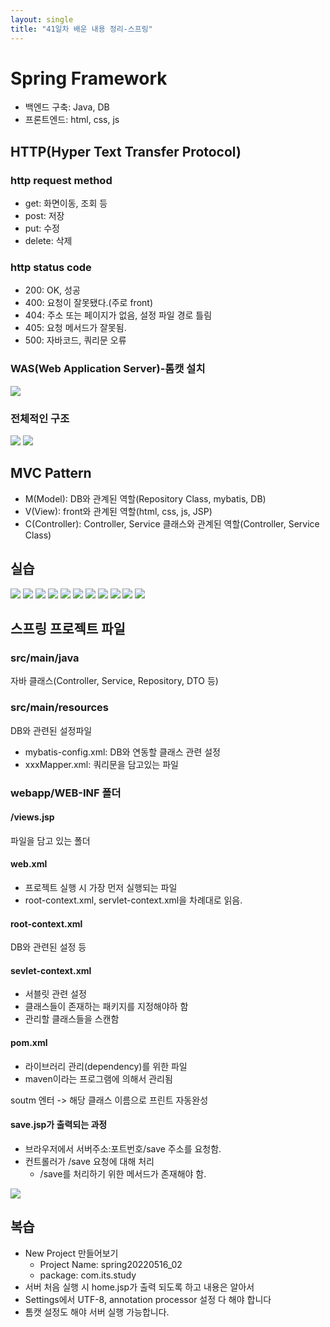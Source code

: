 ```yaml
---
layout: single
title: "41일차 배운 내용 정리-스프링"
---
```


# Spring Framework
- 백엔드 구축: Java, DB
- 프론트엔드: html, css, js

## HTTP(Hyper Text Transfer Protocol)
### http request method
- get: 화면이동, 조회 등
- post: 저장
- put: 수정
- delete: 삭제

### http status code
- 200: OK, 성공
- 400: 요청이 잘못됐다.(주로 front)
- 404: 주소 또는 페이지가 없음, 설정 파일 경로 틀림
- 405: 요청 메서드가 잘못됨.
- 500: 자바코드, 쿼리문 오류

### WAS(Web Application Server)-톰캣 설치
<img src="..\assets\images\2022-05-16-0901.svg">

### 전체적인 구조
<img src="..\assets\images\2022-05-16-1040.svg">
<img src="..\assets\images\2022-05-16-1041.svg">

## MVC Pattern
- M(Model): DB와 관계된 역할(Repository Class, mybatis, DB)
- V(View): front와 관계된 역할(html, css, js, JSP)
- C(Controller): Controller, Service 클래스와 관계된 역할(Controller, Service Class)

## 실습
<img src="..\assets\images\2022-05-16-1103.svg">
<img src="..\assets\images\2022-05-16-1122.svg">
<img src="..\assets\images\2022-05-16-1123.svg">
<img src="..\assets\images\2022-05-16-1124.svg">
<img src="..\assets\images\2022-05-16-1146.svg">
<img src="..\assets\images\2022-05-16-1147.svg">
<img src="..\assets\images\2022-05-16-1148.svg">
<img src="..\assets\images\2022-05-16-1318.svg">
<img src="..\assets\images\2022-05-16-1607.svg">
<img src="..\assets\images\2022-05-16-1331.svg">
<img src="..\assets\images\2022-05-16-1353.svg">

## 스프링 프로젝트 파일
### src/main/java
자바 클래스(Controller, Service, Repository, DTO 등)

### src/main/resources
DB와 관련된 설정파일
  - mybatis-config.xml: DB와 연동할 클래스 관련 설정
  - xxxMapper.xml: 쿼리문을 담고있는 파일

### webapp/WEB-INF 폴더
#### /views.jsp
파일을 담고 있는 폴더

#### web.xml
- 프로젝트 실행 시 가장 먼저 실행되는 파일
- root-context.xml, servlet-context.xml을 차례대로 읽음. 

#### root-context.xml
DB와 관련된 설정 등

#### sevlet-context.xml
- 서블릿 관련 설정
- 클래스들이 존재하는 패키지를 지정해야하 함
- 관리할 클래스들을 스캔함

#### pom.xml
- 라이브러리 관리(dependency)를 위한 파일
- maven이라는 프로그램에 의해서 관리됨

soutm 엔터 -> 해당 클래스 이름으로 프린트 자동완성

#### save.jsp가 출력되는 과정
- 브라우저에서 서버주소:포트번호/save 주소를 요청함.
- 컨트롤러가 /save 요청에 대해 처리
  - /save를 처리하기 위한 메서드가 존재해야 함.

<img src="..\assets\images\2022-05-16-1459.svg">

## 복습
- New Project 만들어보기
  - Project Name: spring20220516_02
  - package: com.its.study
- 서버 처음 실행 시 home.jsp가 출력 되도록 하고 내용은 알아서
- Settings에서 UTF-8, annotation processor 설정 다 해야 합니다
- 톰캣 설정도 해야 서버 실행 가능합니다.


